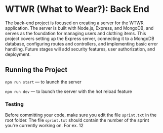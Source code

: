 # WTWR (What to Wear?): Back End

The back-end project is focused on creating a server for the WTWR application. The server is built with Node.js, Express, and MongoDB, and serves as the foundation for managing users and clothing items. This project covers setting up the Express server, connecting it to a MongoDB database, configuring routes and controllers, and implementing basic error handling. Future stages will add security features, user authorization, and deployment.

## Running the Project

`npm run start` — to launch the server

`npm run dev` — to launch the server with the hot reload feature

### Testing

Before committing your code, make sure you edit the file `sprint.txt` in the root folder. The file `sprint.txt` should contain the number of the sprint you're currently working on. For ex. 12
